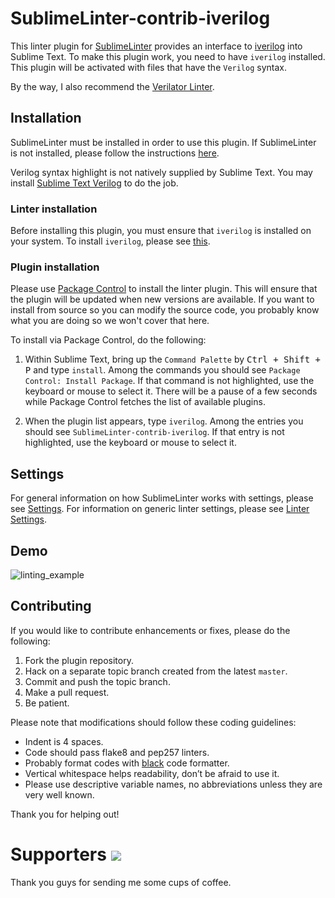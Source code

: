 # SublimeLinter-contrib-iverilog

This linter plugin for [SublimeLinter](https://sublimelinter.readthedocs.org)
provides an interface to [iverilog](http://iverilog.wikia.com/wiki/Main_Page) into Sublime Text.
To make this plugin work, you need to have `iverilog` installed.
This plugin will be activated with files that have the `Verilog` syntax.

By the way, I also recommend the
[Verilator Linter](https://packagecontrol.io/packages/SublimeLinter-contrib-verilator).


## Installation

SublimeLinter must be installed in order to use this plugin.
If SublimeLinter is not installed, please follow the instructions
[here](https://sublimelinter.readthedocs.org/en/latest/installation.html).

Verilog syntax highlight is not natively supplied by Sublime Text.
You may install [Sublime Text Verilog](https://sublime.wbond.net/packages/Verilog) to do the job.


### Linter installation

Before installing this plugin, you must ensure that `iverilog` is installed on your system.
To install `iverilog`, please see [this](https://iverilog.wikia.com/wiki/Installation_Guide).


### Plugin installation

Please use [Package Control](https://sublime.wbond.net/installation) to install the linter plugin.
This will ensure that the plugin will be updated when new versions are available.
If you want to install from source so you can modify the source code,
you probably know what you are doing so we won't cover that here.

To install via Package Control, do the following:

1. Within Sublime Text, bring up the `Command Palette` by <kbd>Ctrl + Shift + P</kbd> and type `install`.
   Among the commands you should see `Package Control: Install Package`.
   If that command is not highlighted, use the keyboard or mouse to select it.
   There will be a pause of a few seconds while Package Control fetches the list of available plugins.

1. When the plugin list appears, type `iverilog`. Among the entries you should see `SublimeLinter-contrib-iverilog`.
   If that entry is not highlighted, use the keyboard or mouse to select it.


## Settings

For general information on how SublimeLinter works with settings, please see
[Settings](https://sublimelinter.readthedocs.org/en/latest/settings.html).
For information on generic linter settings, please see
[Linter Settings](https://sublimelinter.readthedocs.org/en/latest/linter_settings.html).


## Demo

![linting_example](https://raw.githubusercontent.com/jfcherng/SublimeLinter-contrib-iverilog/gh-pages/images/linting_example.png)


## Contributing

If you would like to contribute enhancements or fixes, please do the following:

1. Fork the plugin repository.
1. Hack on a separate topic branch created from the latest `master`.
1. Commit and push the topic branch.
1. Make a pull request.
1. Be patient.

Please note that modifications should follow these coding guidelines:

- Indent is 4 spaces.
- Code should pass flake8 and pep257 linters.
- Probably format codes with [black](https://github.com/psf/black) code formatter.
- Vertical whitespace helps readability, don’t be afraid to use it.
- Please use descriptive variable names, no abbreviations unless they are very well known.

Thank you for helping out!


Supporters <a href="https://www.paypal.com/cgi-bin/webscr?cmd=_s-xclick&hosted_button_id=ATXYY9Y78EQ3Y" target="_blank"><img src="https://www.paypalobjects.com/en_US/i/btn/btn_donate_LG.gif" /></a>
==========

Thank you guys for sending me some cups of coffee.

